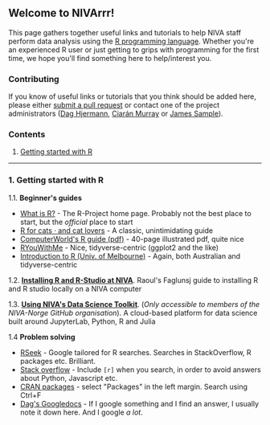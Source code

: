 ## Welcome to NIVArrr!

This page gathers together useful links and tutorials to help NIVA staff perform data analysis using the [R programming language](https://www.r-project.org/about.html). Whether you're an experienced R user or just getting to grips with programming for the first time, we hope you'll find something here to help/interest you.

### Contributing

If you know of useful links or tutorials that you think should be added here, please either [submit a pull request](https://github.com/NIVANorge/NIVArrr/pulls) or contact one of the project administrators ([Dag Hjermann](mailto:Dag.Hjermann@niva.no), [Ciarán Murray](mailto:CJM@niva-dk.dk) or [James Sample](mailto:james.sample@niva.no)).

### Contents

 1. [Getting started with R](https://github.com/NIVANorge/NIVArrr/blob/master/README.md#1-getting-started-with-r)
 
 ___

### 1. Getting started with R

 1.1. **Beginner's guides**  
* [What is R?](https://www.r-project.org/about.html) - The R-Project home page. Probably not the best place to start, but the *official* place to start  
* [R for cats · and cat lovers](https://rforcats.net/) - A classic, unintimidating guide   
* [ComputerWorld's R guide (pdf)](../pdf/r4beginners_v3.pdf) - 40-page illustrated pdf, quite nice  
* [RYouWithMe](https://rladiessydney.org/courses/ryouwithme/) - Nice, tidyverse-centric (ggplot2 and the like)  
* [Introduction to R (Univ. of Melbourne)](https://r-unimelb.gitbook.io/rbook/) - Again, both Australian and tidyverse-centric   

 1.2. **[Installing R and R-Studio at NIVA](https://github.com/NIVANorge/NIVArrr/blob/master/pdf/raoul_w_faglunsj_r.pdf)**. Raoul's Faglunsj guide to installing R and R studio locally on a NIVA computer  
 
 1.3. **[Using NIVA's Data Science Toolkit](https://jupyterhub.niva.no)**. (*Only accessible to members of the NIVA-Norge GitHub organisation*). A cloud-based platform for data science built around JupyterLab, Python, R and Julia
 
 1.4 **Problem solving**   
* [RSeek](https://rseek.org/) - Google tailored for R searches. Searches in StackOverflow, R packages etc. Brilliant.    
* [Stack overflow](https://stackoverflow.com/questions/tagged/r) - Include `[r]` when you search, in order to avoid answers about Python, Javascript etc.  
* [CRAN packages](https://cran.r-project.org/) - select "Packages" in the left margin. Search using Ctrl+F   
* [Dag's Googledocs](https://docs.google.com/document/d/146IAr0Z6b19w4mRjtvTd-9_3hvY5n-bNIn4v5T3aw2E/edit) - If I google something and I find an answer, I usually note it down here. And I google *a lot*.   
